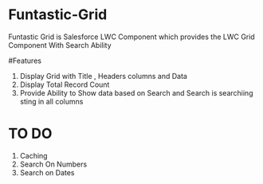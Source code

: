 # Funtastic-Grid
Funtastic Grid is Salesforce LWC Component which provides the LWC Grid Component With Search Ability 

#Features 
1. Display Grid with Title , Headers columns and Data 
2. Display Total Record Count 
3. Provide Ability to Show data based on Search and Search is searchiing sting in all columns

# TO DO
1. Caching 
2. Search On Numbers 
3. Search on Dates
